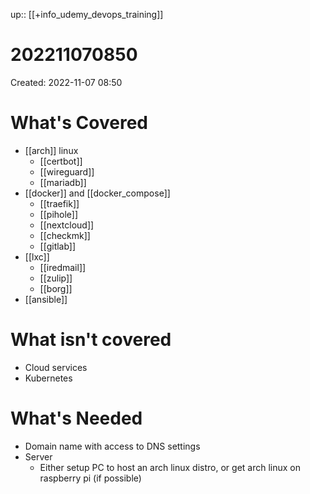 up:: [[+info_udemy_devops_training]]

# 202211070850
Created: 2022-11-07 08:50

# What's Covered
- [[arch]] linux
	- [[certbot]]
	- [[wireguard]]
	- [[mariadb]]
- [[docker]] and [[docker_compose]]
	- [[traefik]]
	- [[pihole]]
	- [[nextcloud]]
	- [[checkmk]]
	- [[gitlab]]
- [[lxc]]
	- [[iredmail]]
	- [[zulip]]
	- [[borg]]
- [[ansible]]

# What isn't covered
- Cloud services
- Kubernetes

# What's Needed
- Domain name with access to DNS settings
- Server
	- Either setup PC to host an arch linux distro, or get arch linux on raspberry pi (if possible)
